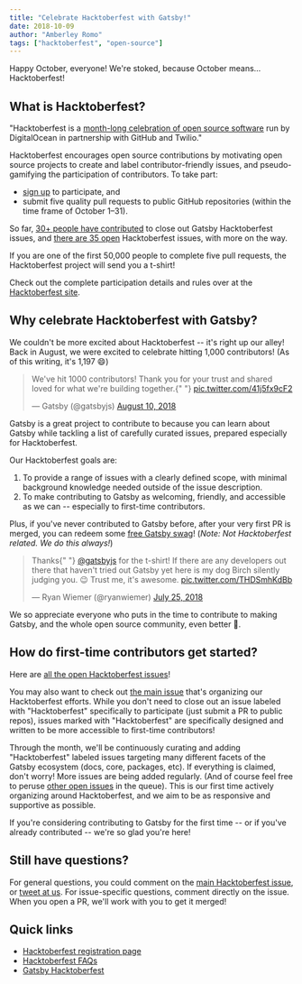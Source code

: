 ```yaml
---
title: "Celebrate Hacktoberfest with Gatsby!"
date: 2018-10-09
author: "Amberley Romo"
tags: ["hacktoberfest", "open-source"]
---
```


Happy October, everyone! We're stoked, because October means… Hacktoberfest!

## What is Hacktoberfest?

"Hacktoberfest is a [month-long celebration of open source software](https://hacktoberfest.digitalocean.com/faq) run by DigitalOcean in partnership with GitHub and Twilio."

Hacktoberfest encourages open source contributions by motivating open source projects to create and label contributor-friendly issues, and pseudo-gamifying the participation of contributors. To take part:

-   [sign up](https://hacktoberfest.digitalocean.com/sign_up/register) to participate, and
-   submit five quality pull requests to public GitHub repositories (within the time frame of October 1–31).

So far, [30+ people have contributed](https://github.com/gatsbyjs/gatsby/issues?q=is%3Aissue+sort%3Aupdated-desc+label%3AHacktoberfest+is%3Aclosed) to close out Gatsby Hacktoberfest issues, and [there are 35 open](https://github.com/gatsbyjs/gatsby/issues?q=is%3Aissue+sort%3Aupdated-desc+label%3AHacktoberfest+is%3Aopen) Hacktoberfest issues, with more on the way.

If you are one of the first 50,000 people to complete five pull requests, the Hacktoberfest project will send you a t-shirt!

Check out the complete participation details and rules over at the [Hacktoberfest site](https://hacktoberfest.digitalocean.com/details).

## Why celebrate Hacktoberfest with Gatsby?

We couldn't be more excited about Hacktoberfest -- it's right up our alley! Back in August, we were excited to celebrate hitting 1,000 contributors! (As of this writing, it's 1,197 😄)

<blockquote class="twitter-tweet" data-lang="en">
  <p lang="en" dir="ltr">
    We&#39;ve hit 1000 contributors! Thank you for your trust and shared loved
    for what we&#39;re building together.{" "}
    <a href="https://t.co/41j5fx9cF2">pic.twitter.com/41j5fx9cF2</a>
  </p>
  &mdash; Gatsby (@gatsbyjs) <a href="https://twitter.com/gatsbyjs/status/1027876829615595520?ref_src=twsrc%5Etfw">August 10, 2018</a>
</blockquote>

Gatsby is a great project to contribute to because you can learn about Gatsby while tackling a list of carefully curated issues, prepared especially for Hacktoberfest.

Our Hacktoberfest goals are:

1.  To provide a range of issues with a clearly defined scope, with minimal background knowledge needed outside of the issue description.
2.  To make contributing to Gatsby as welcoming, friendly, and accessible as we can -- especially to first-time contributors.

Plus, if you've never contributed to Gatsby before, after your very first PR is merged, you can redeem some [free Gatsby swag](/contributing/contributor-swag/)! (_Note: Not Hacktoberfest related. We do this always!_)

<blockquote class="twitter-tweet" data-lang="en">
  <p lang="en" dir="ltr">
    Thanks{" "}
    <a href="https://twitter.com/gatsbyjs?ref_src=twsrc%5Etfw">@gatsbyjs</a> for
    the t-shirt! If there are any developers out there that haven't tried out
    Gatsby yet here is my dog Birch silently judging you. 😉 Trust me, it's
    awesome. <a href="https://t.co/THDSmhKdBb">pic.twitter.com/THDSmhKdBb</a>
  </p>
  &mdash; Ryan Wiemer (@ryanwiemer) <a href="https://twitter.com/ryanwiemer/status/1022267081998266368?ref_src=twsrc%5Etfw">July 25, 2018</a>
</blockquote>

We so appreciate everyone who puts in the time to contribute to making Gatsby, and the whole open source community, even better 💜.

## How do first-time contributors get started?

Here are [all the open Hacktoberfest issues](https://github.com/gatsbyjs/gatsby/issues?q=is%3Aissue+sort%3Aupdated-desc+label%3AHacktoberfest+is%3Aopen)!

You may also want to check out [the main issue](https://github.com/gatsbyjs/gatsby/issues/8719) that's organizing our Hacktoberfest efforts. While you don't need to close out an issue labeled with "Hacktoberfest" specifically to participate (just submit a PR to public repos), issues marked with "Hacktoberfest" are specifically designed and written to be more accessible to first-time contributors!

Through the month, we'll be continuously curating and adding "Hacktoberfest" labeled issues targeting many different facets of the Gatsby ecosystem (docs, core, packages, etc). If everything is claimed, don't worry! More issues are being added regularly. (And of course feel free to peruse [other open issues](https://github.com/gatsbyjs/gatsby/issues) in the queue). This is our first time actively organizing around Hacktoberfest, and we aim to be as responsive and supportive as possible.

If you're considering contributing to Gatsby for the first time -- or if you've already contributed -- we're so glad you're here!

## Still have questions?

For general questions, you could comment on the [main Hacktoberfest issue](https://github.com/gatsbyjs/gatsby/issues/8719), or [tweet at us](https://twitter.com/gatsbyjs). For issue-specific questions, comment directly on the issue. When you open a PR, we'll work with you to get it merged!

## Quick links

-   [Hacktoberfest registration page](https://hacktoberfest.digitalocean.com/sign_up/register)
-   [Hacktoberfest FAQs](https://hacktoberfest.digitalocean.com/faq)
-   [Gatsby Hacktoberfest](https://github.com/gatsbyjs/gatsby/issues/8719)
